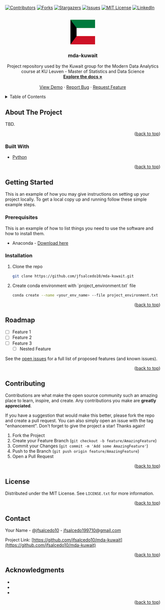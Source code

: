 <div id="top"></div>
<!--
*** Thanks for checking out the Best-README-Template. If you have a suggestion
*** that would make this better, please fork the repo and create a pull request
*** or simply open an issue with the tag "enhancement".
*** Don't forget to give the project a star!
*** Thanks again! Now go create something AMAZING! :D
-->



<!-- PROJECT SHIELDS -->
<!--
*** I'm using markdown "reference style" links for readability.
*** Reference links are enclosed in brackets [ ] instead of parentheses ( ).
*** See the bottom of this document for the declaration of the reference variables
*** for contributors-url, forks-url, etc. This is an optional, concise syntax you may use.
*** https://www.markdownguide.org/basic-syntax/#reference-style-links
-->
[![Contributors][contributors-shield]][contributors-url]
[![Forks][forks-shield]][forks-url]
[![Stargazers][stars-shield]][stars-url]
[![Issues][issues-shield]][issues-url]
[![MIT License][license-shield]][license-url]
[![LinkedIn][linkedin-shield]][linkedin-url]



<!-- PROJECT LOGO -->
<br />
<div align="center">
  <a href="https://github.com/jfsalcedo10/mda-kuwait">
    <img src="other/logo.png" alt="Logo" width="80" height="80">
  </a>

<h3 align="center">mda-kuwait</h3>

  <p align="center">
    Project repository used by the Kuwait group for the Modern Data Analytics course at KU Leuven - Master of Statistics and Data Science
    <br />
    <a href="https://github.com/jfsalcedo10/mda-kuwait"><strong>Explore the docs »</strong></a>
    <br />
    <br />
    <a href="https://github.com/jfsalcedo10/mda-kuwait">View Demo</a>
    ·
    <a href="https://github.com/jfsalcedo10/mda-kuwait/issues">Report Bug</a>
    ·
    <a href="https://github.com/jfsalcedo10/mda-kuwait/issues">Request Feature</a>
  </p>
</div>



<!-- TABLE OF CONTENTS -->
<details>
  <summary>Table of Contents</summary>
  <ol>
    <li>
      <a href="#about-the-project">About The Project</a>
      <ul>
        <li><a href="#built-with">Built With</a></li>
      </ul>
    </li>
    <li>
      <a href="#getting-started">Getting Started</a>
      <ul>
        <li><a href="#prerequisites">Prerequisites</a></li>
        <li><a href="#installation">Installation</a></li>
      </ul>
    </li>
    <!-- <li><a href="#usage">Usage</a></li> -->
    <!-- <li><a href="#roadmap">Roadmap</a></li> -->
    <li><a href="#contributing">Contributing</a></li>
    <li><a href="#license">License</a></li>
    <li><a href="#contact">Contact</a></li>
    <li><a href="#acknowledgments">Acknowledgments</a></li>
  </ol>
</details>



<!-- ABOUT THE PROJECT -->
## About The Project

<!-- [![Product Name Screen Shot][product-screenshot]](https://example.com) -->

TBD.

<p align="right">(<a href="#top">back to top</a>)</p>



### Built With

* [Python](https://nextjs.org/)
<!-- * [React.js](https://reactjs.org/)
* [Vue.js](https://vuejs.org/)
* [Angular](https://angular.io/)
* [Svelte](https://svelte.dev/)
* [Laravel](https://laravel.com)
* [Bootstrap](https://getbootstrap.com)
* [JQuery](https://jquery.com) -->

<p align="right">(<a href="#top">back to top</a>)</p>



<!-- GETTING STARTED -->
## Getting Started

This is an example of how you may give instructions on setting up your project locally.
To get a local copy up and running follow these simple example steps.

### Prerequisites

This is an example of how to list things you need to use the software and how to install them.
* Anaconda - [Download here](https://www.anaconda.com/products/individual)

### Installation

1. Clone the repo
   ```sh
   git clone https://github.com/jfsalcedo10/mda-kuwait.git
   ```
2. Create conda environment with ´project_environment.txt´ file 
   ```sh
   conda create --name <your_env_name> --file project_environment.txt
   ```

<p align="right">(<a href="#top">back to top</a>)</p>



<!-- USAGE EXAMPLES -->
<!-- ## Usage

Use this space to show useful examples of how a project can be used. Additional screenshots, code examples and demos work well in this space. You may also link to more resources.

_For more examples, please refer to the [Documentation](https://example.com)_

<p align="right">(<a href="#top">back to top</a>)</p>

 -->

<!-- ROADMAP -->
## Roadmap

- [ ] Feature 1
- [ ] Feature 2
- [ ] Feature 3
    - [ ] Nested Feature

See the [open issues](https://github.com/jfsalcedo10/mda-kuwait/issues) for a full list of proposed features (and known issues).

<p align="right">(<a href="#top">back to top</a>)</p>



<!-- CONTRIBUTING -->
## Contributing

Contributions are what make the open source community such an amazing place to learn, inspire, and create. Any contributions you make are **greatly appreciated**.

If you have a suggestion that would make this better, please fork the repo and create a pull request. You can also simply open an issue with the tag "enhancement".
Don't forget to give the project a star! Thanks again!

1. Fork the Project
2. Create your Feature Branch (`git checkout -b feature/AmazingFeature`)
3. Commit your Changes (`git commit -m 'Add some AmazingFeature'`)
4. Push to the Branch (`git push origin feature/AmazingFeature`)
5. Open a Pull Request

<p align="right">(<a href="#top">back to top</a>)</p>



<!-- LICENSE -->
## License

Distributed under the MIT License. See `LICENSE.txt` for more information.

<p align="right">(<a href="#top">back to top</a>)</p>



<!-- CONTACT -->
## Contact

Your Name - [@jfsalcedo10](https://twitter.com/jfsalcedo10) - jfsalcedo199710@gmail.com

Project Link: [https://github.com/jfsalcedo10/mda-kuwait](https://github.com/jfsalcedo10/mda-kuwait)

<p align="right">(<a href="#top">back to top</a>)</p>



<!-- ACKNOWLEDGMENTS -->
## Acknowledgments

* []()
* []()
* []()

<p align="right">(<a href="#top">back to top</a>)</p>



<!-- MARKDOWN LINKS & IMAGES -->
<!-- https://www.markdownguide.org/basic-syntax/#reference-style-links -->
[contributors-shield]: https://img.shields.io/github/contributors/jfsalcedo10/mda-kuwait.svg?style=for-the-badge
[contributors-url]: https://github.com/jfsalcedo10/mda-kuwait/graphs/contributors
[forks-shield]: https://img.shields.io/github/forks/jfsalcedo10/mda-kuwait.svg?style=for-the-badge
[forks-url]: https://github.com/jfsalcedo10/mda-kuwait/network/members
[stars-shield]: https://img.shields.io/github/stars/jfsalcedo10/mda-kuwait.svg?style=for-the-badge
[stars-url]: https://github.com/jfsalcedo10/mda-kuwait/stargazers
[issues-shield]: https://img.shields.io/github/issues/jfsalcedo10/mda-kuwait.svg?style=for-the-badge
[issues-url]: https://github.com/jfsalcedo10/mda-kuwait/issues
[license-shield]: https://img.shields.io/github/license/jfsalcedo10/mda-kuwait.svg?style=for-the-badge
[license-url]: https://github.com/jfsalcedo10/mda-kuwait/blob/master/LICENSE.txt
[linkedin-shield]: https://img.shields.io/badge/-LinkedIn-black.svg?style=for-the-badge&logo=linkedin&colorB=555
[linkedin-url]: https://linkedin.com/in/jfsalcedo10
[product-screenshot]: images/screenshot.png